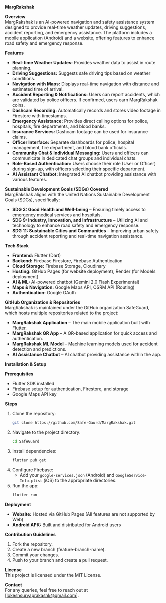 **MargRakshak**  

**Overview**  
MargRakshak is an AI-powered navigation and safety assistance system designed to provide real-time weather updates, driving suggestions, accident reporting, and emergency assistance. The platform includes a mobile application (Android) and a website, offering features to enhance road safety and emergency response.  

**Features**  
- **Real-time Weather Updates:** Provides weather data to assist in route planning.  
- **Driving Suggestions:** Suggests safe driving tips based on weather conditions.  
- **Navigation with Maps:** Displays real-time navigation with distance and estimated time of arrival.  
- **Accident Reporting & Notifications:** Users can report accidents, which are validated by police officers. If confirmed, users earn MargRakshak coins.  
- **Dashcam Recording:** Automatically records and stores video footage in Firestore with timestamps.  
- **Emergency Assistance:** Provides direct calling options for police, hospitals, fire departments, and blood banks.  
- **Insurance Services:** Dashcam footage can be used for insurance claims.  
- **Officer Interface:** Separate dashboards for police, hospital management, fire department, and blood bank officials.  
- **Community Chat & Individual Messaging:** Users and officers can communicate in dedicated chat groups and individual chats.  
- **Role-Based Authentication:** Users choose their role (User or Officer) during sign-up, with officers selecting their specific department.  
- **AI Assistant Chatbot:** Integrated AI chatbot providing assistance with various features.  

**Sustainable Development Goals (SDGs) Covered**  
MargRakshak aligns with the United Nations Sustainable Development Goals (SDGs), specifically:  
- **SDG 3: Good Health and Well-being** – Ensuring timely access to emergency medical services and hospitals.  
- **SDG 9: Industry, Innovation, and Infrastructure** – Utilizing AI and technology to enhance road safety and emergency response.  
- **SDG 11: Sustainable Cities and Communities** – Improving urban safety through accident reporting and real-time navigation assistance.  

**Tech Stack**  
- **Frontend:** Flutter (Dart)  
- **Backend:** Firebase Firestore, Firebase Authentication  
- **Cloud Storage:** Firebase Storage, Cloudinary  
- **Hosting:** GitHub Pages (for website deployment), Render (for Models deployment)  
- **AI & ML:** AI-powered chatbot (Gemini 2.0 Flash Experimental)  
- **Maps & Navigation:** Google Maps API, OSRM API (Routing)  
- **Authentication:** Google OAuth  

**GitHub Organization & Repositories**  
MargRakshak is maintained under the GitHub organization SafeGuard, which hosts multiple repositories related to the project:  
- **MargRakshak Application** – The main mobile application built with Flutter.  
- **MargRakshak QR App** – A QR-based application for quick access and authentication.  
- **MargRakshak ML Model** – Machine learning models used for accident detection and predictions.  
- **AI Assistance Chatbot** – AI chatbot providing assistance within the app.  

**Installation & Setup**  

**Prerequisites**  
- Flutter SDK installed  
- Firebase setup for authentication, Firestore, and storage  
- Google Maps API key  

**Steps**  
1. Clone the repository:  
   ```bash  
   git clone https://github.com/Safe-Gaurd/MargRakshak.git  
   ```  
2. Navigate to the project directory:  
   ```bash  
   cd SafeGuard  
   ```  
3. Install dependencies:  
   ```bash  
   flutter pub get  
   ```  
4. Configure Firebase:  
   - Add your `google-services.json` (Android) and `GoogleService-Info.plist` (iOS) to the appropriate directories.  
5. Run the app:  
   ```bash  
   flutter run  
   ```  

**Deployment**  
- **Website:** Hosted via GitHub Pages (All features are not supported by Web)  
- **Android APK:** Built and distributed for Android users  

**Contribution Guidelines**  
1. Fork the repository.  
2. Create a new branch (feature-branch-name).  
3. Commit your changes.  
4. Push to your branch and create a pull request.  

**License**  
This project is licensed under the MIT License.  

**Contact**  
For any queries, feel free to reach out at [lokeshsuryaprakashk@gmail.com].

